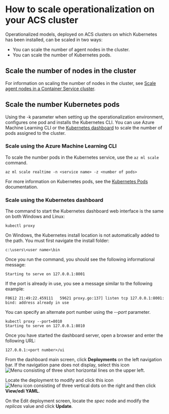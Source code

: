 # How to scale operationalization on your ACS cluster

Operationalized models, deployed on ACS clusters on which Kubernetes has been installed, can be scaled in two ways:

* You can scale the number of agent nodes in the cluster.
* You can scale the number of Kubernetes pods.
 
##  Scale the number of nodes in the cluster

For information on scaling the number of nodes in the cluster, see [Scale agent nodes in a Container Service cluster](https://docs.microsoft.com/en-us/azure/container-service/container-service-scale).

## Scale the number Kubernetes pods

Using the -k parameter when setting up the operationalization environment, configures one pod and installs the Kubernetes CLI. You can use Azure Machine Learning CLI or the [Kubernetes dashboard](https://kubernetes.io/docs/tasks/access-application-cluster/web-ui-dashboard/) to scale the number of pods assigned to the cluster.

### Scale using the Azure Machine Learning CLI

To scale the number pods in the Kubernetes service, use the ```az ml scale``` command.

    az ml scale realtime -n <service name> -z <number of pods>

For more information on Kubernetes pods, see the [Kubernetes Pods](https://kubernetes.io/docs/concepts/workloads/pods/pod/) documentation.

### Scale using the Kubernetes dashboard

The command to start the Kubernetes dashboard web interface is the same on both Windows and Linux:

    kubectl proxy

On Windows, the Kubernetes install location is not automatically added to the path. You must first navigate the install folder:
    
    c:\users\<user name>\bin

Once you run the command, you should see the following informational message:

    Starting to serve on 127.0.0.1:8001

If the port is already in use, you see a message similar to the following example:

    F0612 21:49:22.459111   59621 proxy.go:137] listen tcp 127.0.0.1:8001: bind: address already in use

You can specify an alternate port number using the *--port* parameter.

    kubectl proxy --port=8010
    Starting to serve on 127.0.0.1:8010

Once you have started the dashboard server, open a browser and enter the following URL:

    127.0.0.1:<port number>/ui

From the dashboard main screen, click **Deployments** on the left navigation bar. If the navigation pane does not display, select this icon ![Menu consisting of three short horizontal lines](https://github.com/Azure/Machine-Learning-Operationalization/blob/master/images/hamburger-icon.jpg) on the upper left.

Locate the deployment to modify and click this icon ![Menu icon consisting of three vertical dots](https://github.com/Azure/Machine-Learning-Operationalization/blob/master/images/kebab-icon.jpg) on the right and then click **View/edi YAML**.

On the Edit deployment screen, locate the *spec* node and modify the *replicas* value and click **Update**.